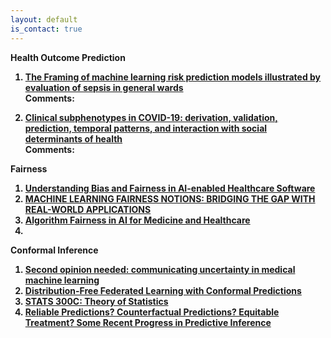 ```yaml
---
layout: default
is_contact: true
---
```


<b>Health Outcome Prediction<b><br>
1. [The Framing of machine learning risk prediction models
illustrated by evaluation of sepsis in general wards](https://www.nature.com/articles/s41746-021-00529-x.pdf)
<br>Comments:

2. [Clinical subphenotypes in COVID-19: derivation, validation,
prediction, temporal patterns, and interaction with social
determinants of health](https://www.nematilab.info/bmijc/assets/081221_paper.pdf)
<br>Comments:

  
<b>Fairness<b><br>
1. [Understanding Bias and Fairness in AI-enabled Healthcare Software](https://www.youtube.com/watch?v=bcqofACB-Sk)
2. [MACHINE LEARNING FAIRNESS NOTIONS: BRIDGING THE GAP
WITH REAL-WORLD APPLICATIONS](https://arxiv.org/pdf/2006.16745.pdf)
3. [Algorithm Fairness in AI for Medicine and Healthcare](https://arxiv.org/pdf/2110.00603.pdf)
4. 
  
<b>Conformal Inference<b><br>
1. [Second opinion needed: communicating uncertainty in medical machine learning](https://www.nature.com/articles/s41746-020-00367-3?LinkSource=PassleApp)
2. [Distribution-Free Federated Learning with Conformal Predictions](https://arxiv.org/pdf/2110.07661.pdf)
3. [STATS 300C: Theory of Statistics](https://candes.su.domains/teaching/stats300c/Lectures/Lecture18.pdf)
4. [Reliable Predictions? Counterfactual Predictions?  Equitable Treatment? Some Recent Progress in Predictive Inference](https://iacs.seas.harvard.edu/files/iacs2/files/emmanuel_candes_seminar_slides.pdf)

